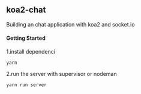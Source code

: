 ## koa2-chat
Building an chat application with koa2 and socket.io

#### Getting Started
1.install dependenci
```
yarn
```

2.run the server with supervisor or nodeman
```
yarn run server
```
